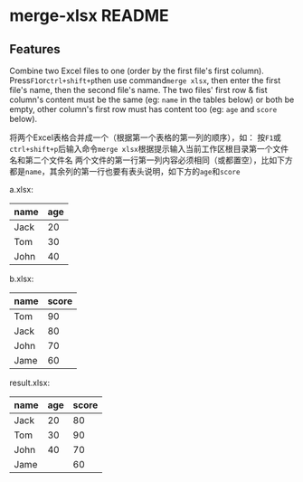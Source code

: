# merge-xlsx README

## Features

Combine two Excel files to one (order by the first file's first column).
Press`F1`or`ctrl+shift+p`then use command`merge xlsx`, then enter the first file's name, then the second file's name.
The two files' first row & fist column's content must be the same (eg: `name` in the tables below) or both be empty, other column's first row must has content too (eg: `age` and `score` below).

将两个Excel表格合并成一个（根据第一个表格的第一列的顺序），如：
按`F1`或`ctrl+shift+p`后输入命令`merge xlsx`根据提示输入当前工作区根目录第一个文件名和第二个文件名
两个文件的第一行第一列内容必须相同（或都置空），比如下方都是`name`，其余列的第一行也要有表头说明，如下方的`age`和`score`

a.xlsx:

| name | age  |
| ---- | ---- |
| Jack | 20   |
| Tom  | 30   |
| John | 40   |

b.xlsx:

| name | score |
| ---- | ----- |
| Tom  | 90    |
| Jack | 80    |
| John | 70    |
| Jame | 60    |

result.xlsx:

| name | age  | score |
| ---- | ---- | ----- |
| Jack | 20   | 80    |
| Tom  | 30   | 90    |
| John | 40   | 70    |
| Jame |      | 60    |

